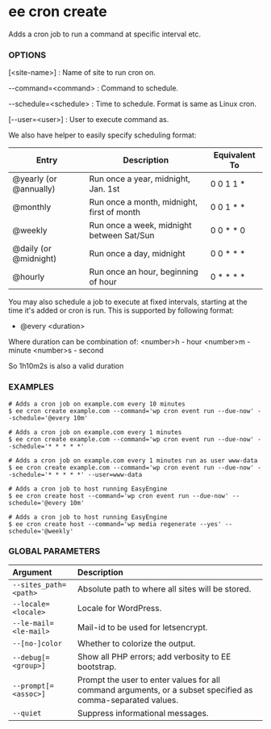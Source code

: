 # ee cron create

Adds a cron job to run a command at specific interval etc.

### OPTIONS

[&lt;site-name&gt;]
: Name of site to run cron on.

\--command=&lt;command&gt;
: Command to schedule.

\--schedule=&lt;schedule&gt;
: Time to schedule. Format is same as Linux cron.

[\--user=&lt;user&gt;]
: User to execute command as.

We also have helper to easily specify scheduling format:

| Entry                  | Description                                | Equivalent To
| -----                  | -----------                                | -------------
| @yearly (or @annually) | Run once a year, midnight, Jan. 1st        | 0 0 1 1 *
| @monthly               | Run once a month, midnight, first of month | 0 0 1 * *
| @weekly                | Run once a week, midnight between Sat/Sun  | 0 0 * * 0
| @daily (or @midnight)  | Run once a day, midnight                   | 0 0 * * *
| @hourly                | Run once an hour, beginning of hour        | 0 * * * *

You may also schedule a job to execute at fixed intervals, starting at the time it's added or cron is run. This is supported by following format:

- @every &lt;duration&gt;

Where duration can be combination of:
   &lt;number&gt;h  - hour
   &lt;number&gt;m  - minute
   &lt;number&gt;s  - second

   So 1h10m2s is also a valid duration

### EXAMPLES

    # Adds a cron job on example.com every 10 minutes
    $ ee cron create example.com --command='wp cron event run --due-now' --schedule='@every 10m'

    # Adds a cron job on example.com every 1 minutes
    $ ee cron create example.com --command='wp cron event run --due-now' --schedule='* * * * *'

    # Adds a cron job on example.com every 1 minutes run as user www-data
    $ ee cron create example.com --command='wp cron event run --due-now' --schedule='* * * * *' --user=www-data

    # Adds a cron job to host running EasyEngine
    $ ee cron create host --command='wp cron event run --due-now' --schedule='@every 10m'

    # Adds a cron job to host running EasyEngine
    $ ee cron create host --command='wp media regenerate --yes' --schedule='@weekly'

### GLOBAL PARAMETERS

| **Argument**    | **Description**              |
|:----------------|:-----------------------------|
| `--sites_path=<path>` | Absolute path to where all sites will be stored. |
| `--locale=<locale>` | Locale for WordPress. |
| `--le-mail=<le-mail>` | Mail-id to be used for letsencrypt. |
| `--[no-]color` | Whether to colorize the output. |
| `--debug[=<group>]` | Show all PHP errors; add verbosity to EE bootstrap. |
| `--prompt[=<assoc>]` | Prompt the user to enter values for all command arguments, or a subset specified as comma-separated values. |
| `--quiet` | Suppress informational messages. |

